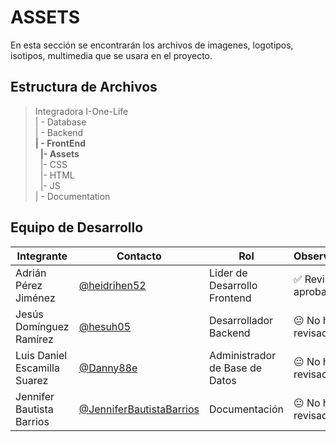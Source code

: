 # ASSETS  


 En esta sección se encontrarán los archivos de imagenes, logotipos, isotipos, multimedia que se usara en el proyecto. 

## Estructura de Archivos

>Integradora I-One-Life<br>
>| - Database<br>
>| - Backend<br>
>**| - FrontEnd** <br>
>&nbsp;&nbsp;**|- Assets**<br>
>&nbsp;&nbsp;|- CSS<br>
>&nbsp;&nbsp;|- HTML<br>
>&nbsp;&nbsp;|- JS<br>
>| - Documentation


## Equipo de Desarrollo

|Integrante|Contacto|Rol|Observaciones|
|------------|--------|---|---|
|Adrián Pérez Jiménez|[@heidrihen52](https://github.com/heidrihen52)|Lider de Desarrollo Frontend|✅ Revisado y aprobado.|
|Jesús Domínguez Ramírez|[@hesuh05](https://github.com/hesuh05)|Desarrollador Backend|😐 No ha revisado.|
|Luis Daniel Escamilla Suarez|[@Danny88e](https://github.com/Danny88e)|Administrador de Base de Datos|😐 No ha revisado.|
|Jennifer Bautista Barrios|[@JenniferBautistaBarrios](https://github.com/JenniferBautistaBarrios)|Documentación|😐 No ha revisado.|